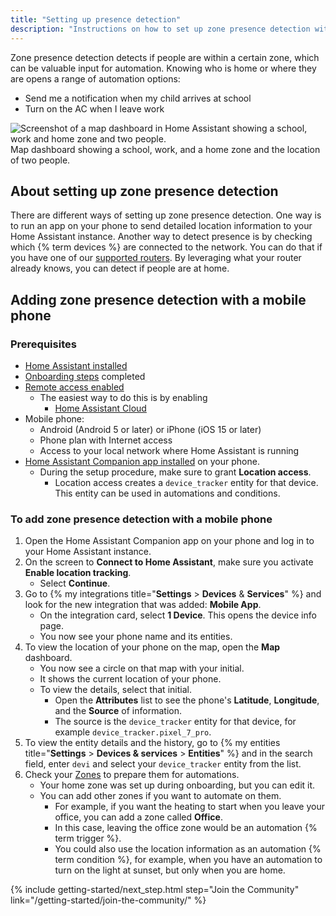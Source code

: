 ```yaml
---
title: "Setting up presence detection"
description: "Instructions on how to set up zone presence detection within Home Assistant."
---
```


Zone presence detection detects if people are within a certain zone, which can be valuable input for automation. Knowing who is home or where they are opens a range of automation options:

- Send me a notification when my child arrives at school
- Turn on the AC when I leave work

<p class='img'>
    <img src="/images/screenshots/map.png" alt="Screenshot of a map dashboard in Home Assistant showing a school, work and home zone and two people."/>
    Map dashboard showing a school, work, and a home zone and the location of two people.
</p>

## About setting up zone presence detection

There are different ways of setting up zone presence detection. One way is to run an app on your phone to send detailed location information to your Home Assistant instance. Another way to detect presence is by checking which {% term devices %} are connected to the network. You can do that if you have one of our [supported routers][routers]. By leveraging what your router already knows, you can detect if people are at home.

## Adding zone presence detection with a mobile phone

### Prerequisites

- [Home Assistant installed](/installation/)
- [Onboarding steps](/getting-started/onboarding/) completed
- [Remote access enabled](/docs/configuration/remote/)
  - The easiest way to do this is by enabling
    - [Home Assistant Cloud](https://nabucasa.com/config/)
- Mobile phone:
  - Android (Android 5 or later) or iPhone (iOS 15 or later)
  - Phone plan with Internet access
  - Access to your local network where Home Assistant is running
- [Home Assistant Companion app installed](https://companion.home-assistant.io/docs/getting_started/) on your phone.
  - During the setup procedure, make sure to grant **Location access**.
    - Location access creates a `device_tracker` entity for that device. This entity can be used in automations and conditions.

### To add zone presence detection with a mobile phone

1. Open the Home Assistant Companion app on your phone and log in to your Home Assistant instance.
2. On the screen to **Connect to Home Assistant**, make sure you activate **Enable location tracking**.
   - Select **Continue**.
3. Go to {% my integrations title="**Settings** > **Devices** & **Services**" %} and look for the new integration that was added: **Mobile App**.
   - On the integration card, select **1 Device**. This opens the device info page.
   - You now see your phone name and its entities.
4. To view the location of your phone on the map, open the **Map** dashboard.
   - You now see a circle on that map with your initial.
   - It shows the current location of your phone.
   - To view the details, select that initial.
     - Open the **Attributes** list to see the phone's **Latitude**, **Longitude**, and the **Source** of information.
     - The source is the `device_tracker` entity for that device, for example `device_tracker.pixel_7_pro`.
5. To view the entity details and the history, go to {% my entities title="**Settings** > **Devices & services** > **Entities**" %} and in the search field, enter `devi` and select your `device_tracker` entity from the list.
6. Check your [Zones](/integrations/zone/) to prepare them for automations.
   - Your home zone was set up during onboarding, but you can edit it.
   - You can add other zones if you want to automate on them.
     - For example, if you want the heating to start when you leave your office, you can add a zone called **Office**.
     - In this case, leaving the office zone would be an automation {% term trigger %}.
     - You could also use the location information as an automation {% term condition %}, for example, when you have an automation to turn on the light at sunset, but only when you are home.


[routers]: /integrations/#presence-detection
[nmap]: /integrations/nmap_tracker
[ha-bluetooth]: /integrations/bluetooth_tracker
[ha-bluetooth-le]: /integrations/bluetooth_le_tracker
[ha-locative]: /integrations/locative
[ha-gpslogger]: /integrations/gpslogger
[ha-presence]: /integrations/#presence-detection
[mqtt-self]: /integrations/mqtt/#run-your-own
[mqtt-cloud]: /integrations/mqtt/#cloudmqtt
[zone]: /integrations/zone/
[trigger]: /getting-started/automation-trigger/#zone-trigger
[condition]: /getting-started/automation-condition/#zone-condition
[companion]: https://companion.home-assistant.io/

{% include getting-started/next_step.html step="Join the Community" link="/getting-started/join-the-community/" %}
